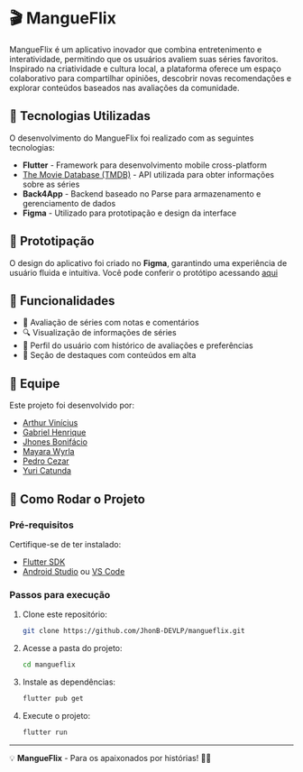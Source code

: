 # 🎬 MangueFlix

MangueFlix é um aplicativo inovador que combina entretenimento e interatividade, permitindo que os usuários avaliem suas séries favoritos. Inspirado na criatividade e cultura local, a plataforma oferece um espaço colaborativo para compartilhar opiniões, descobrir novas recomendações e explorar conteúdos baseados nas avaliações da comunidade.

## 🚀 Tecnologias Utilizadas

O desenvolvimento do MangueFlix foi realizado com as seguintes tecnologias:

- **Flutter** - Framework para desenvolvimento mobile cross-platform
- [The Movie Database (TMDB)](https://developer.themoviedb.org/reference/intro/getting-started) - API utilizada para obter informações sobre as séries
- **Back4App** - Backend baseado no Parse para armazenamento e gerenciamento de dados
- **Figma** - Utilizado para prototipação e design da interface

## 🎨 Prototipação

O design do aplicativo foi criado no **Figma**, garantindo uma experiência de usuário fluida e intuitiva. Você pode conferir o protótipo acessando [aqui](https://www.figma.com/proto/V8iorpoCzCTmn2axrjget5/MangueFlix?page-id=0%3A1&node-id=1-2&starting-point-node-id=1%3A2&t=xfFo6jhUj00agRzs-1)

## 📌 Funcionalidades

- 📌 Avaliação de séries com notas e comentários
- 🔍 Visualização de informações de séries
- 👥 Perfil do usuário com histórico de avaliações e preferências
- 📰 Seção de destaques com conteúdos em alta

## 👥 Equipe

Este projeto foi desenvolvido por:

- [Arthur Vinícius](https://github.com/lngg21)
- [Gabriel Henrique](https://github.com/gabrielhilins)
- [Jhones Bonifácio](https://github.com/JhonB-DEVLP)
- [Mayara Wyrla](https://github.com/Mayaranasciment0)
- [Pedro Cezar](https://github.com/PedroCezardev)
- [Yuri Catunda](https://github.com/yuuricathugaa)

## 🔧 Como Rodar o Projeto

### Pré-requisitos
Certifique-se de ter instalado:
- [Flutter SDK](https://flutter.dev/docs/get-started/install)
- [Android Studio](https://developer.android.com/studio) ou [VS Code](https://code.visualstudio.com/)

### Passos para execução
1. Clone este repositório:
   ```sh
   git clone https://github.com/JhonB-DEVLP/mangueflix.git
   ```
2. Acesse a pasta do projeto:
   ```sh
   cd mangueflix
   ```
3. Instale as dependências:
   ```sh
   flutter pub get
   ```
4. Execute o projeto:
   ```sh
   flutter run
   ```
---

💡 **MangueFlix** - Para os apaixonados por histórias! 🎥🍿

